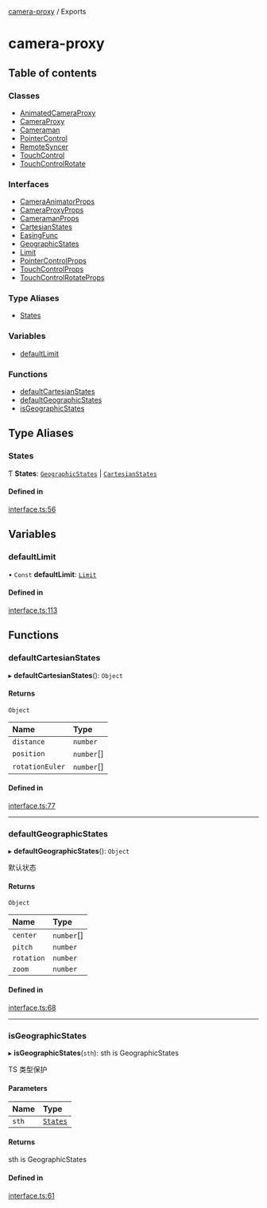 [camera-proxy](README.md) / Exports

# camera-proxy

## Table of contents

### Classes

- [AnimatedCameraProxy](classes/AnimatedCameraProxy.md)
- [CameraProxy](classes/CameraProxy.md)
- [Cameraman](classes/Cameraman.md)
- [PointerControl](classes/PointerControl.md)
- [RemoteSyncer](classes/RemoteSyncer.md)
- [TouchControl](classes/TouchControl.md)
- [TouchControlRotate](classes/TouchControlRotate.md)

### Interfaces

- [CameraAnimatorProps](interfaces/CameraAnimatorProps.md)
- [CameraProxyProps](interfaces/CameraProxyProps.md)
- [CameramanProps](interfaces/CameramanProps.md)
- [CartesianStates](interfaces/CartesianStates.md)
- [EasingFunc](interfaces/EasingFunc.md)
- [GeographicStates](interfaces/GeographicStates.md)
- [Limit](interfaces/Limit.md)
- [PointerControlProps](interfaces/PointerControlProps.md)
- [TouchControlProps](interfaces/TouchControlProps.md)
- [TouchControlRotateProps](interfaces/TouchControlRotateProps.md)

### Type Aliases

- [States](modules.md#states)

### Variables

- [defaultLimit](modules.md#defaultlimit)

### Functions

- [defaultCartesianStates](modules.md#defaultcartesianstates)
- [defaultGeographicStates](modules.md#defaultgeographicstates)
- [isGeographicStates](modules.md#isgeographicstates)

## Type Aliases

### States

Ƭ **States**: [`GeographicStates`](interfaces/GeographicStates.md) \| [`CartesianStates`](interfaces/CartesianStates.md)

#### Defined in

[interface.ts:56](https://github.com/alibaba/camera-proxy/blob/b757eb3/src/interface.ts#L56)

## Variables

### defaultLimit

• `Const` **defaultLimit**: [`Limit`](interfaces/Limit.md)

#### Defined in

[interface.ts:113](https://github.com/alibaba/camera-proxy/blob/b757eb3/src/interface.ts#L113)

## Functions

### defaultCartesianStates

▸ **defaultCartesianStates**(): `Object`

#### Returns

`Object`

| Name | Type |
| :------ | :------ |
| `distance` | `number` |
| `position` | `number`[] |
| `rotationEuler` | `number`[] |

#### Defined in

[interface.ts:77](https://github.com/alibaba/camera-proxy/blob/b757eb3/src/interface.ts#L77)

___

### defaultGeographicStates

▸ **defaultGeographicStates**(): `Object`

默认状态

#### Returns

`Object`

| Name | Type |
| :------ | :------ |
| `center` | `number`[] |
| `pitch` | `number` |
| `rotation` | `number` |
| `zoom` | `number` |

#### Defined in

[interface.ts:68](https://github.com/alibaba/camera-proxy/blob/b757eb3/src/interface.ts#L68)

___

### isGeographicStates

▸ **isGeographicStates**(`sth`): sth is GeographicStates

TS 类型保护

#### Parameters

| Name | Type |
| :------ | :------ |
| `sth` | [`States`](modules.md#states) |

#### Returns

sth is GeographicStates

#### Defined in

[interface.ts:61](https://github.com/alibaba/camera-proxy/blob/b757eb3/src/interface.ts#L61)

